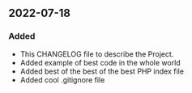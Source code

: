 
## 2022-07-18
### Added
- This CHANGELOG file to describe the Project.
- Added example of best code in the whole world
- Added best of the best of the best PHP index file
- Added cool .gitignore file
